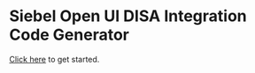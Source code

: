 # Siebel Open UI DISA Integration Code Generator

[Click here](http://duncanford.github.io/disa-code-generator) to get started.
